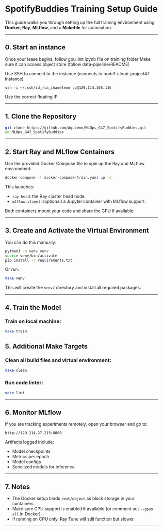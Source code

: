 
# SpotifyBuddies Training Setup Guide

This guide walks you through setting up the full training environment using **Docker**, **Ray**, **MLflow**, and a **Makefile** for automation.



---

## 0. Start an instance


Once your lease begins, follow gpu_init.ipynb file on training folder
Make sure it can access object store (follow data-pipeline/README)

Use SSH to connect to the instance (connects to node1-cloud-project47 instance)

```
ssh -i ~/.ssh/id_rsa_chameleon cc@129.114.108.116
```

Use the correct floating IP

---

## 1. Clone the Repository

```bash
git clone https://github.com/AguLeon/MLOps_G47_SpotifyBuddies.git
cd MLOps_G47_SpotifyBuddies
```

---

## 2. Start Ray and MLflow Containers

Use the provided Docker Compose file to spin up the Ray and MLflow environment:

```bash
docker compose -f docker-compose-train.yaml up -d
```

This launches:
- `ray-head`: the Ray cluster head node.
- `mlflow-client`: (optional) a Jupyter container with MLflow support.

Both containers mount your code and share the GPU if available.

---

## 3. Create and Activate the Virtual Environment

You can do this manually:

```bash
python3 -m venv venv
source venv/bin/activate
pip install -r requirements.txt
```

Or run:

```bash
make venv
```

This will create the `venv/` directory and install all required packages.

---

## 4. Train the Model

### Train on local machine:

```bash
make train
```


## 5. Additional Make Targets

### Clean all build files and virtual environment:

```bash
make clean
```

### Run code linter:

```bash
make lint
```

---

## 6. Monitor MLflow

If you are tracking experiments remotely, open your browser and go to:

```
http://129.114.27.215:8000
```

Artifacts logged include:
- Model checkpoints
- Metrics per epoch
- Model configs
- Serialized models for inference

---

## 7. Notes

- The Docker setup binds `/mnt/object` as block storage in your containers.
- Make sure GPU support is enabled if available (or comment out `--gpus all` in Docker).
- If running on CPU only, Ray Tune will still function but slower.

---
